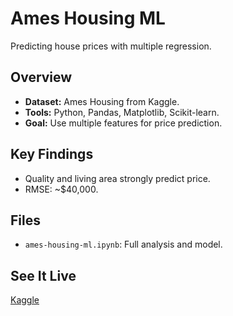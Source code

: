 # Ames Housing ML
Predicting house prices with multiple regression.

## Overview
- **Dataset:** Ames Housing from Kaggle.
- **Tools:** Python, Pandas, Matplotlib, Scikit-learn.
- **Goal:** Use multiple features for price prediction.

## Key Findings
- Quality and living area strongly predict price.
- RMSE: ~$40,000.

## Files
- `ames-housing-ml.ipynb`: Full analysis and model.

## See It Live
[Kaggle](https://www.kaggle.com/code/ochirbatbayanjargal/ames-housing-ml)
